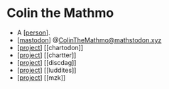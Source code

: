 # Colin the Mathmo

- A [[person]].
- [[mastodon]] @ColinTheMathmo@mathstodon.xyz
- [[project]] [[chartodon]]
- [[project]] [[chartter]]
- [[project]] [[discdag]]
- [[project]] [[luddites]]
- [[project]] [[mzk]]


[//begin]: # "Autogenerated link references for markdown compatibility"
[person]: person "Person"
[mastodon]: mastodon "Mastodon"
[project]: project "Project"
[//end]: # "Autogenerated link references"